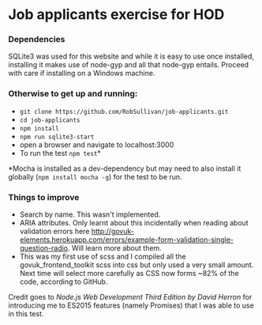 # Job applicants exercise for HOD

### Dependencies

SQLite3 was used for this website and while it is easy to use once installed, installing it makes use of node-gyp and all that node-gyp entails. Proceed with care if installing on a Windows machine.

### Otherwise to get up and running:

 - `git clone https://github.com/RobSullivan/job-applicants.git`
 - `cd job-applicants`
 - `npm install` 
 - `npm run sqlite3-start`
 - open a browser and navigate to localhost:3000
 - To run the test `npm test`*
 
 
*Mocha is installed as a dev-dependency but may need to also install it globally (`npm install mocha -g`) for the test to be run.



### Things to improve
 - Search by name. This wasn't implemented.
 - ARIA attributes. Only learnt about this incidentally when reading about validation errors here http://govuk-elements.herokuapp.com/errors/example-form-validation-single-question-radio. Will learn more about them.
 - This was my first use of scss and I compiled all the govuk_frontend_toolkit scss into css but only used a very small amount. Next time will select more carefully as CSS now forms ~82% of the code, according to GitHub.
 
Credit goes to *Node.js Web Development Third Edition by David Herron* for introducing me to ES2015 features (namely Promises) that I was able to use in this test.
